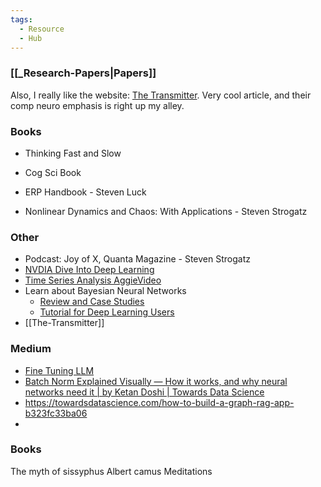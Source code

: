 ```yaml
---
tags:
  - Resource
  - Hub
---
```




### [[_Research-Papers|Papers]]
Also, I really like the website: [The Transmitter](www.thetrasmitter.org). Very cool article, and their comp neuro emphasis is right up my alley.



### Books
- Thinking Fast and Slow
- Cog Sci Book
- ERP Handbook - Steven Luck

- Nonlinear Dynamics and Chaos: With Applications - Steven Strogatz

### Other
- Podcast: Joy of X, Quanta Magazine - Steven Strogatz
- [NVDIA Dive Into Deep Learning](https://d2l.ai/index.html)
- [Time Series Analysis AggieVideo](https://video.ucdavis.edu/media/PHY+255+Lecture+12+Time+Series+2024/1_kuyfve4e)
- Learn about Bayesian Neural Networks
	- [Review and Case Studies](https://www.sciencedirect.com/science/article/pii/S0893608000000988?casa_token=Y5EoH5B6SMEAAAAA:xGA64GIO-jFDPJgpmWhV9-CAPNkEJexM3Z2SiYZCcDNbn7Gyj0-rl5ZjeKDOrbRXCjalcSwc)
	- [Tutorial for Deep Learning Users](https://ieeexplore.ieee.org/document/9756596)
- [[The-Transmitter]]

### Medium
- [Fine Tuning LLM](https://freedium.cfd/https://towardsdatascience.com/i-fine-tuned-the-tiny-llama-3-2-1b-to-replace-gpt-4o-7ce1e5619f3d)
- [Batch Norm Explained Visually — How it works, and why neural networks need it | by Ketan Doshi | Towards Data Science](https://towardsdatascience.com/batch-norm-explained-visually-how-it-works-and-why-neural-networks-need-it-b18919692739)
- https://towardsdatascience.com/how-to-build-a-graph-rag-app-b323fc33ba06
- 

### Books
The myth of sissyphus
Albert camus
Meditations
